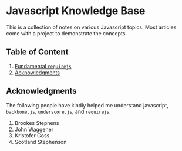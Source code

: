 # Javascript Knowledge Base

This is a collection of notes on various Javascript topics. Most articles
come with a project to demonstrate the concepts.

## Table of Content

1. [Fundamental `requirejs`](requirejs/README.md)
2. [Acknowledgments](#acknowledgments)

## Acknowledgments

The following people have kindly helped me understand javascript, `backbone.js`,
`underscore.js`, and `requirejs`.

1. Brookes Stephens
2. John Waggener
3. Kristofer Goss
4. Scotland Stephenson
